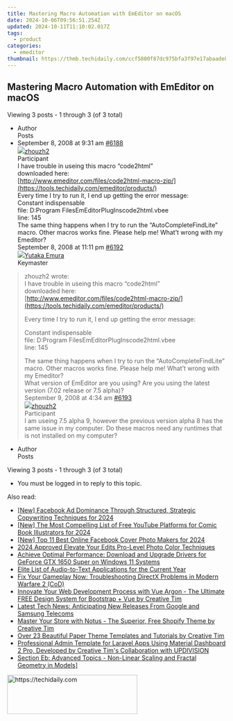 ```yaml
---
title: Mastering Macro Automation with EmEditor on macOS
date: 2024-10-06T09:56:51.254Z
updated: 2024-10-11T11:10:02.017Z
tags:
  - product
categories:
  - emeditor
thumbnail: https://thmb.techidaily.com/ccf5800f87dc975bfa3f97e17abaade8c733e4db5fe1a72f092700ec2559e9fd.jpg
---
```


## Mastering Macro Automation with EmEditor on macOS

Viewing 3 posts - 1 through 3 (of 3 total)

* Author  
Posts
* September 8, 2008 at 9:31 am [#6188](https://tools.techidaily.com/emeditor/products/)  
[![](https://secure.gravatar.com/avatar/7b5f4b0747b67d5f8b87e5b7dd57367b?s=80&d=identicon&r=g)zhouzh2](https://www.emeditor.com/forums/users/zhouzh2/ "View zhouzh2's profile")  
Participant  
I have trouble in useing this macro “code2html”  
 downloaded here:  
[http://www.emeditor.com/files/code2html-macro-zip/](https://tools.techidaily.com/emeditor/products/)  
 Every time I try to run it, I end up getting the error message:  
Constant indispensable  
	file:    D:Program FilesEmEditorPlugInscode2html.vbee  
	line:   145  
 The same thing happens when I try to run the “AutoCompleteFindLite” macro. Other macros works fine. Please help me! What’t wrong with my Emeditor?  
September 8, 2008 at 11:11 pm [#6192](https://tools.techidaily.com/emeditor/products/)  
[![](https://secure.gravatar.com/avatar/a0a6377144ed3636f985d87303f65ed2?s=80&d=identicon&r=g)Yutaka Emura](https://www.emeditor.com/forums/users/yemura/ "View Yutaka Emura's profile")  
Keymaster  
> zhouzh2 wrote:  
> I have trouble in useing this macro “code2html”  
> downloaded here:  
> [http://www.emeditor.com/files/code2html-macro-zip/](https://tools.techidaily.com/emeditor/products/)  
>  
> Every time I try to run it, I end up getting the error message:  
>  
> Constant indispensable  
> file:    D:Program FilesEmEditorPlugInscode2html.vbee  
> line:   145  
>  
> The same thing happens when I try to run the “AutoCompleteFindLite” macro. Other macros works fine. Please help me! What’t wrong with my Emeditor?  
 What version of EmEditor are you using? Are you using the latest version (7.02 release or 7.5 alpha)?  
September 9, 2008 at 4:34 am [#6193](https://tools.techidaily.com/emeditor/products/)  
[![](https://secure.gravatar.com/avatar/7b5f4b0747b67d5f8b87e5b7dd57367b?s=80&d=identicon&r=g)zhouzh2](https://www.emeditor.com/forums/users/zhouzh2/ "View zhouzh2's profile")  
Participant  
I am useing 7.5 alpha 9, however the previous version alpha 8 has the same issue in my computer. Do these macros need any runtimes that is not installed on my computer?
* Author  
Posts

Viewing 3 posts - 1 through 3 (of 3 total)

* You must be logged in to reply to this topic.

<ins class="adsbygoogle"
     style="display:block"
     data-ad-format="autorelaxed"
     data-ad-client="ca-pub-7571918770474297"
     data-ad-slot="1223367746"></ins>

<ins class="adsbygoogle"
     style="display:block"
     data-ad-client="ca-pub-7571918770474297"
     data-ad-slot="8358498916"
     data-ad-format="auto"
     data-full-width-responsive="true"></ins>

<span class="atpl-alsoreadstyle">Also read:</span>
<div><ul>
<li><a href="https://facebook-clips.techidaily.com/new-facebook-ad-dominance-through-structured-strategic-copywriting-techniques-for-2024/"><u>[New] Facebook Ad Dominance Through Structured, Strategic Copywriting Techniques for 2024</u></a></li>
<li><a href="https://youtube-sure.techidaily.com/he-most-compelling-list-of-free-youtube-platforms-for-comic-book-illustrators-for-2024/"><u>[New] The Most Compelling List of Free YouTube Platforms for Comic Book Illustrators for 2024</u></a></li>
<li><a href="https://facebook-videos.techidaily.com/new-top-11-best-online-facebook-cover-photo-makers-for-2024/"><u>[New] Top 11 Best Online Facebook Cover Photo Makers for 2024</u></a></li>
<li><a href="https://fox-direct.techidaily.com/2024-approved-elevate-your-edits-pro-level-photo-color-techniques/"><u>2024 Approved Elevate Your Edits Pro-Level Photo Color Techniques</u></a></li>
<li><a href="https://driver-download.techidaily.com/achieve-optimal-performance-download-and-upgrade-drivers-for-geforce-gtx-1650-super-on-windows-11-systems/"><u>Achieve Optimal Performance: Download and Upgrade Drivers for GeForce GTX 1650 Super on Windows 11 Systems</u></a></li>
<li><a href="https://buynow-info.techidaily.com/elite-list-of-audio-to-text-applications-for-the-current-year/"><u>Elite List of Audio-to-Text Applications for the Current Year</u></a></li>
<li><a href="https://win-answers.techidaily.com/fix-your-gameplay-now-troubleshooting-directx-problems-in-modern-warfare-2-cod/"><u>Fix Your Gameplay Now: Troubleshooting DirectX Problems in Modern Warfare 2 (CoD)</u></a></li>
<li><a href="https://win-popular.techidaily.com/innovate-your-web-development-process-with-vue-argon-the-ultimate-free-design-system-for-bootstrap-plus-vue-by-creative-tim/"><u>Innovate Your Web Development Process with Vue Argon - The Ultimate FREE Design System for Bootstrap + Vue by Creative Tim</u></a></li>
<li><a href="https://win11.techidaily.com/latest-tech-news-anticipating-new-releases-from-google-and-samsung-telecoms/"><u>Latest Tech News: Anticipating New Releases From Google and Samsung Telecoms</u></a></li>
<li><a href="https://win-popular.techidaily.com/master-your-store-with-notus-the-superior-free-shopify-theme-by-creative-tim/"><u>Master Your Store with Notus - The Superior, Free Shopify Theme by Creative Tim</u></a></li>
<li><a href="https://win-popular.techidaily.com/over-23-beautiful-paper-theme-templates-and-tutorials-by-creative-tim/"><u>Over 23 Beautiful Paper Theme Templates and Tutorials by Creative Tim</u></a></li>
<li><a href="https://win-popular.techidaily.com/professional-admin-template-for-laravel-apps-using-material-dashboard-2-pro-developed-by-creative-tims-collaboration-with-updivision/"><u>Professional Admin Template for Laravel Apps Using Material Dashboard 2 Pro, Developed by Creative Tim's Collaboration with UPDIVISION</u></a></li>
<li><a href="https://win-popular.techidaily.com/section-eb-advanced-topics-non-linear-scaling-and-fractal-geometry-in-models/"><u>Section Eb: Advanced Topics - Non-Linear Scaling and Fractal Geometry in Models]</u></a></li>
</ul></div>

<!-- affiliate ads begin -->
<a href="https://aligracehair.sjv.io/c/5597632/1868571/19272" target="_top" id="1868571">
  <img src="//a.impactradius-go.com/display-ad/19272-1868571" border="0" alt="https://techidaily.com" width="300" height="90"/>
</a>
<img height="0" width="0" src="https://aligracehair.sjv.io/i/5597632/1868571/19272" style="position:absolute;visibility:hidden;" border="0" />
<!-- affiliate ads end -->

